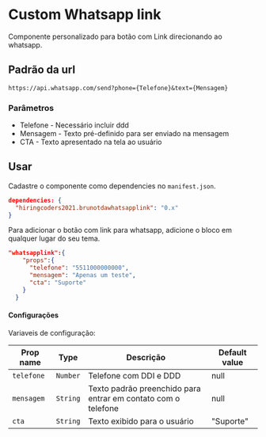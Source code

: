 # Custom Whatsapp link
Componente personalizado para botão com Link direcionando ao whatsapp.

## Padrão da url
`https://api.whatsapp.com/send?phone={Telefone}&text={Mensagem}`

### Parâmetros
- Telefone - Necessário incluir ddd
- Mensagem - Texto pré-definido para ser enviado na mensagem
- CTA - Texto apresentado na tela ao usuário


## Usar

Cadastre o componente como dependencies no `manifest.json`.

```json
dependencies: {
  "hiringcoders2021.brunotdawhatsapplink": "0.x"
}
```

Para adicionar o botão com link para whatsapp, adicione o bloco em qualquer lugar do seu tema.

```json
"whatsapplink":{
    "props":{
      "telefone": "5511000000000",
      "mensagem": "Apenas um teste",
      "cta": "Suporte"
    }
  }
```

#### Configurações

Variaveis de configuração:

| Prop name       | Type            | Descrição                                        | Default value |
| --------------- | --------------- | -------------------------------------------------- | ------------- |
| `telefone`      | `Number`       | Telefone com DDI e DDD                 | null          |
| `mensagem` | `String`        | Texto padrão preenchido para entrar em contato com o telefone       | null             |
| `cta`      | `String`       | Texto exibido para o usuário                         | "Suporte"          |